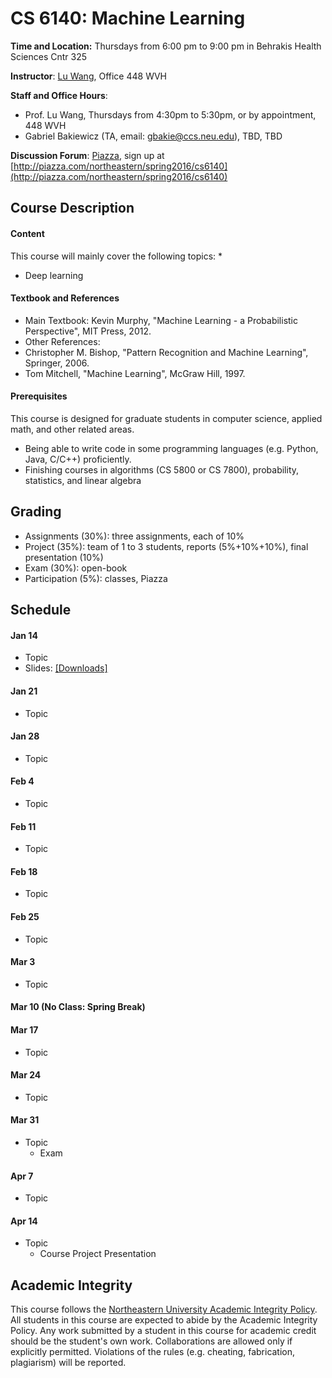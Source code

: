 # CS 6140: Machine Learning

**Time and Location:** Thursdays from 6:00 pm to 9:00 pm in Behrakis Health Sciences Cntr 325

**Instructor**: [Lu Wang](http://www.ccs.neu.edu/home/luwang/), Office 448 WVH

**Staff and Office Hours**: 
* Prof. Lu Wang, Thursdays from 4:30pm to 5:30pm, or by appointment, 448 WVH
* Gabriel Bakiewicz (TA, email: gbakie@ccs.neu.edu), TBD, TBD

**Discussion Forum**: [Piazza](http://piazza.com/northeastern/spring2016/cs6140/home), sign up at [http://piazza.com/northeastern/spring2016/cs6140](http://piazza.com/northeastern/spring2016/cs6140)


## Course Description
#### Content
This course will mainly cover the following topics:
* 
* Deep learning

#### Textbook and References
 * Main Textbook: Kevin Murphy, "Machine Learning - a Probabilistic Perspective", MIT Press, 2012.
 * Other References: 
  * Christopher M. Bishop, "Pattern Recognition and Machine Learning", Springer, 2006.
  * Tom Mitchell, "Machine Learning", McGraw Hill, 1997.
 
#### Prerequisites
This course is designed for graduate students in computer science, applied math, and other related areas.
 * Being able to write code in some programming languages (e.g. Python, Java, C/C++) proficiently.
 * Finishing courses in algorithms (CS 5800 or CS 7800), probability, statistics, and linear algebra


## Grading

* Assignments (30%): three assignments, each of 10%
* Project (35%): team of 1 to 3 students, reports (5%+10%+10%), final presentation (10%)
* Exam (30%): open-book
* Participation (5%): classes, Piazza
 

## Schedule
#### Jan 14
* Topic
* Slides: [[Downloads]](http://www.ccs.neu.edu/home/luwang/courses/slides_cs6140_sp16/cs6140_lec1.pdf)

#### Jan 21
* Topic

#### Jan 28
* Topic

#### Feb 4
* Topic

#### Feb 11
* Topic

#### Feb 18
* Topic

#### Feb 25
* Topic

#### Mar 3
* Topic

#### Mar 10 (No Class: Spring Break)

#### Mar 17
* Topic

#### Mar 24
* Topic

  
#### Mar 31
* Topic
  * Exam

#### Apr 7
* Topic


#### Apr 14
* Topic
  * Course Project Presentation


## Academic Integrity 
This course follows the [Northeastern University Academic Integrity Policy](http://www.northeastern.edu/osccr/academic-integrity-policy/). All students in this course are expected to abide by the Academic Integrity Policy. Any work submitted by a student in this course for academic credit should be the student's own work. Collaborations are allowed only if explicitly permitted. Violations of the rules (e.g. cheating, fabrication, plagiarism) will be reported.



 



